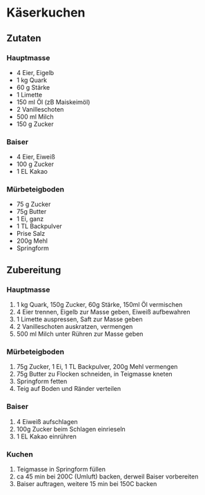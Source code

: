 # Käserkuchen

## Zutaten

### Hauptmasse

* 4 Eier, Eigelb
* 1 kg Quark
* 60 g Stärke
* 1 Limette
* 150 ml Öl (zB Maiskeimöl)
* 2 Vanilleschoten
* 500 ml Milch
* 150 g Zucker

### Baiser

* 4 Eier, Eiweiß
* 100 g Zucker
* 1 EL Kakao

### Mürbeteigboden

* 75 g Zucker
* 75g Butter
* 1 Ei, ganz
* 1 TL Backpulver
* Prise Salz
* 200g Mehl
* Springform


## Zubereitung

### Hauptmasse

1. 1 kg Quark, 150g Zucker, 60g Stärke, 150ml Öl vermischen
2. 4 Eier trennen, Eigelb zur Masse geben, Eiweiß aufbewahren
2. 1 Limette auspressen, Saft zur Masse geben
3. 2 Vanilleschoten auskratzen, vermengen
4. 500 ml Milch unter Rühren zur Masse geben

### Mürbeteigboden

1. 75g Zucker, 1 Ei, 1 TL Backpulver, 200g Mehl vermengen
2. 75g Butter zu Flocken schneiden, in Teigmasse kneten
3. Springform fetten
4. Teig auf Boden und Ränder verteilen

### Baiser

1. 4 Eiweiß aufschlagen
2. 100g Zucker beim Schlagen einrieseln
3. 1 EL Kakao einrühren

### Kuchen

1. Teigmasse in Springform füllen
2. ca 45 min bei 200C (Umluft) backen, derweil Baiser vorbereiten
3. Baiser auftragen, weitere 15 min bei 150C backen
